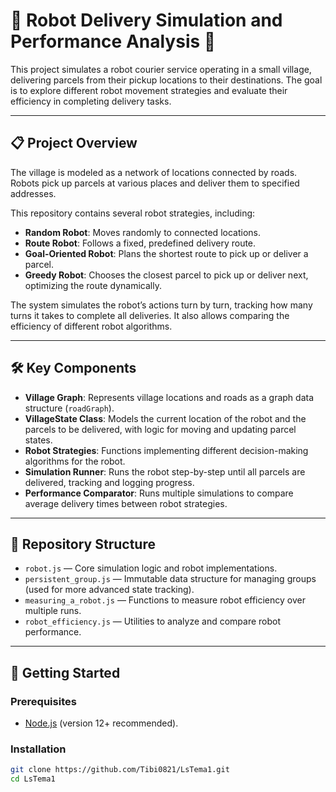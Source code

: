 # 🤖 Robot Delivery Simulation and Performance Analysis 🚚

This project simulates a robot courier service operating in a small village, delivering parcels from their pickup locations to their destinations. The goal is to explore different robot movement strategies and evaluate their efficiency in completing delivery tasks.

---

## 📋 Project Overview

The village is modeled as a network of locations connected by roads. Robots pick up parcels at various places and deliver them to specified addresses.

This repository contains several robot strategies, including:

- **Random Robot**: Moves randomly to connected locations.  
- **Route Robot**: Follows a fixed, predefined delivery route.  
- **Goal-Oriented Robot**: Plans the shortest route to pick up or deliver a parcel.  
- **Greedy Robot**: Chooses the closest parcel to pick up or deliver next, optimizing the route dynamically.

The system simulates the robot’s actions turn by turn, tracking how many turns it takes to complete all deliveries. It also allows comparing the efficiency of different robot algorithms.

---

## 🛠️ Key Components

- **Village Graph**: Represents village locations and roads as a graph data structure (`roadGraph`).  
- **VillageState Class**: Models the current location of the robot and the parcels to be delivered, with logic for moving and updating parcel states.  
- **Robot Strategies**: Functions implementing different decision-making algorithms for the robot.  
- **Simulation Runner**: Runs the robot step-by-step until all parcels are delivered, tracking and logging progress.  
- **Performance Comparator**: Runs multiple simulations to compare average delivery times between robot strategies.

---

## 📂 Repository Structure

- `robot.js` — Core simulation logic and robot implementations.  
- `persistent_group.js` — Immutable data structure for managing groups (used for more advanced state tracking).  
- `measuring_a_robot.js` — Functions to measure robot efficiency over multiple runs.  
- `robot_efficiency.js` — Utilities to analyze and compare robot performance.

---

## 🚀 Getting Started

### Prerequisites

- [Node.js](https://nodejs.org/) (version 12+ recommended).

### Installation

```bash
git clone https://github.com/Tibi0821/LsTema1.git
cd LsTema1
